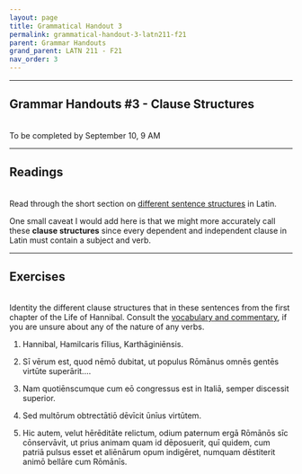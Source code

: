 ```yaml
---
layout: page
title: Grammatical Handout 3
permalink: grammatical-handout-3-latn211-f21
parent: Grammar Handouts
grand_parent: LATN 211 - F21
nav_order: 3
---
```

***

## Grammar Handouts #3 - Clause Structures
&nbsp;  
To be completed by September 10, 9 AM

***

## Readings
&nbsp;  
Read through the short section on [different sentence structures](https://lingualatina.github.io/textbook/presentation/02-verbs/sentence-structures/) in Latin.

One small caveat I would add here is that we might more accurately call these **clause structures** since every dependent and independent clause in Latin must contain a subject and verb.

***

## Exercises
&nbsp;  
Identity the different clause structures that in these sentences from the first chapter of the Life of Hannibal. Consult the [vocabulary and commentary](http://dcc.dickinson.edu/nepos-hannibal/chapter-1), if you are unsure about any of the nature of any verbs.

1. Hannibal, Hamilcaris fīlius, Karthāginiēnsis.

2. Sī vērum est, quod nēmō dubitat, ut populus Rōmānus omnēs gentēs virtūte superārit....

3. Nam quotiēnscumque cum eō congressus est in Italiā, semper discessit superior.

4. Sed multōrum obtrectātiō dēvīcit ūnīus virtūtem.

5. Hic autem, velut hērēditāte relictum, odium paternum ergā Rōmānōs sīc cōnservāvit, ut prius animam quam id dēposuerit, quī quidem, cum patriā pulsus esset et aliēnārum opum indigēret, numquam dēstiterit animō bellāre cum Rōmānīs.
